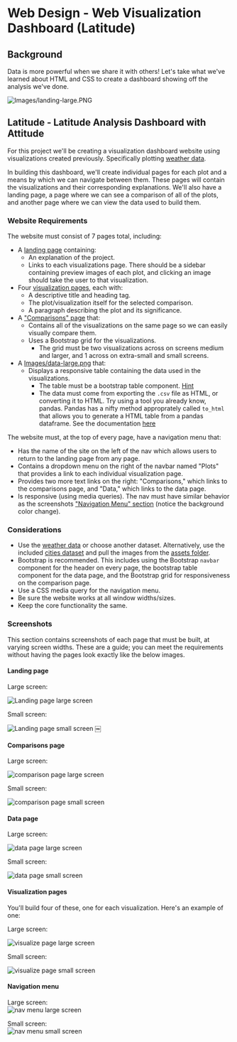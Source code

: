 # Web Design - Web Visualization Dashboard (Latitude)

## Background

Data is more powerful when we share it with others! Let's take what we've learned about HTML and CSS to create a dashboard showing off the analysis we've done.

![Images/landing-large.PNG](Images/landing-large.PNG)


## Latitude - Latitude Analysis Dashboard with Attitude

For this project we'll be creating a visualization dashboard website using visualizations created previously. Specifically plotting [weather data](Resources/cities.csv).

In building this dashboard, we'll create individual pages for each plot and a means by which we can navigate between them. These pages will contain the visualizations and their corresponding explanations. We'll also have a landing page, a page where we can see a comparison of all of the plots, and another page where we can view the data used to build them.

### Website Requirements

The website must consist of 7 pages total, including:

* A [landing page](#LandingPage) containing:
  * An explanation of the project.
  * Links to each visualizations page. There should be a sidebar containing preview images of each plot, and clicking an image should take the user to that visualization.
* Four [visualization pages](#visualization-pages), each with:
  * A descriptive title and heading tag.
  * The plot/visualization itself for the selected comparison.
  * A paragraph describing the plot and its significance.
* A ["Comparisons" page](#comparison-pages) that:
  * Contains all of the visualizations on the same page so we can easily visually compare them.
  * Uses a Bootstrap grid for the visualizations.
    * The grid must be two visualizations across on screens medium and larger, and 1 across on extra-small and small screens.
* A [Images/data-large.png](Images/data-large.png) that:
  * Displays a responsive table containing the data used in the visualizations.
    * The table must be a bootstrap table component. [Hint](https://getbootstrap.com/docs/4.3/content/tables/#responsive-tables)
    * The data must come from exporting the `.csv` file as HTML, or converting it to HTML. Try using a tool you already know, pandas. Pandas has a nifty method approprately called `to_html` that allows you to generate a HTML table from a pandas dataframe. See the documentation [here](https://pandas.pydata.org/pandas-docs/version/0.17.0/generated/pandas.DataFrame.to_html.html)

The website must, at the top of every page, have a navigation menu that:

* Has the name of the site on the left of the nav which allows users to return to the landing page from any page.
* Contains a dropdown menu on the right of the navbar named "Plots" that provides a link to each individual visualization page.
* Provides two more text links on the right: "Comparisons," which links to the comparisons page, and "Data," which links to the data page.
* Is responsive (using media queries). The nav must have similar behavior as the screenshots ["Navigation Menu" section](#navigation-menu) (notice the background color change).

### Considerations

* Use the [weather data](Resources/cities.csv) or choose another dataset. Alternatively,  use the included [cities dataset](Resources/cities.csv) and pull the images from the [assets folder](Resources/assets).
* Bootstrap is recommended. This includes using the Bootstrap `navbar` component for the header on every page, the bootstrap table component for the data page, and the Bootstrap grid for responsiveness on the comparison page.
* Use a CSS media query for the navigation menu.
* Be sure the website works at all window widths/sizes.
* Keep the core functionality the same.

### Screenshots

This section contains screenshots of each page that must be built, at varying screen widths. These are a guide; you can meet the requirements without having the pages look exactly like the below images.

#### <a id="landing-page"></a>Landing page

Large screen:<br>

![Landing page large screen](Images/landingResize.PNG)

Small screen:<br>

![Landing page small screen](Images/landing-small.PNG)
￼

#### <a id="comparisons-page"></a>Comparisons page

Large screen:

![comparison page large screen](Images/comparison-large.PNG)

Small screen:

![comparison page small screen](Images/comparison-small.png)

#### <a id="data-page"></a>Data page

Large screen:<br>

![data page large screen](Images/data-large.PNG)


Small screen:<br>

![data page small screen](Images/data-small.PNG)

#### <a id="visualization-pages"></a>Visualization pages

You'll build four of these, one for each visualization. Here's an example of one:

Large screen:<br>

![visualize page large screen](Images/visualize-lg.PNG)

Small screen:<br>

![visualize page small screen](Images/visualize-sm.png)

#### <a id="navigation-menu"></a>Navigation menu

Large screen:<br>
![nav menu large screen](Images/navigation-large.PNG)

Small screen:<br>
![nav menu small screen](Images/navigation-small.PNG)

